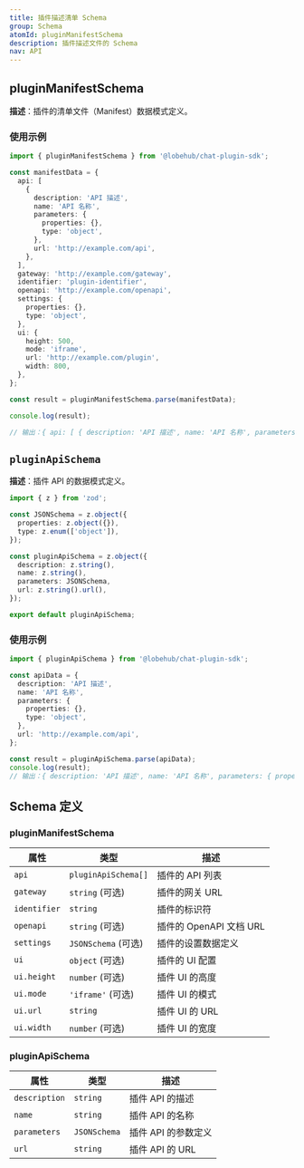 ```yaml
---
title: 插件描述清单 Schema
group: Schema
atomId: pluginManifestSchema
description: 插件描述文件的 Schema
nav: API
---
```


## pluginManifestSchema

**描述**：插件的清单文件（Manifest）数据模式定义。

### 使用示例

```typescript
import { pluginManifestSchema } from '@lobehub/chat-plugin-sdk';

const manifestData = {
  api: [
    {
      description: 'API 描述',
      name: 'API 名称',
      parameters: {
        properties: {},
        type: 'object',
      },
      url: 'http://example.com/api',
    },
  ],
  gateway: 'http://example.com/gateway',
  identifier: 'plugin-identifier',
  openapi: 'http://example.com/openapi',
  settings: {
    properties: {},
    type: 'object',
  },
  ui: {
    height: 500,
    mode: 'iframe',
    url: 'http://example.com/plugin',
    width: 800,
  },
};

const result = pluginManifestSchema.parse(manifestData);

console.log(result);

// 输出：{ api: [ { description: 'API 描述', name: 'API 名称', parameters: { properties: {}, type: 'object' }, url: 'http://example.com/api' } ], gateway: 'http://example.com/gateway', identifier: 'plugin-identifier', openapi: 'http://example.com/openapi', settings: { properties: {}, type: 'object' }, ui: { height: 500, mode: 'iframe', url: 'http://example.com/plugin', width: 800 } }
```

## `pluginApiSchema`

**描述**：插件 API 的数据模式定义。

```typescript
import { z } from 'zod';

const JSONSchema = z.object({
  properties: z.object({}),
  type: z.enum(['object']),
});

const pluginApiSchema = z.object({
  description: z.string(),
  name: z.string(),
  parameters: JSONSchema,
  url: z.string().url(),
});

export default pluginApiSchema;
```

### 使用示例

```typescript
import { pluginApiSchema } from '@lobehub/chat-plugin-sdk';

const apiData = {
  description: 'API 描述',
  name: 'API 名称',
  parameters: {
    properties: {},
    type: 'object',
  },
  url: 'http://example.com/api',
};

const result = pluginApiSchema.parse(apiData);
console.log(result);
// 输出：{ description: 'API 描述', name: 'API 名称', parameters: { properties: {}, type: 'object' }, url: 'http://example.com/api' }
```

## Schema 定义

### pluginManifestSchema

| 属性         | 类型                | 描述                    |
| ------------ | ------------------- | ----------------------- |
| `api`        | `pluginApiSchema[]` | 插件的 API 列表         |
| `gateway`    | `string` (可选)     | 插件的网关 URL          |
| `identifier` | `string`            | 插件的标识符            |
| `openapi`    | `string` (可选)     | 插件的 OpenAPI 文档 URL |
| `settings`   | `JSONSchema` (可选) | 插件的设置数据定义      |
| `ui`         | `object` (可选)     | 插件的 UI 配置          |
| `ui.height`  | `number` (可选)     | 插件 UI 的高度          |
| `ui.mode`    | `'iframe'` (可选)   | 插件 UI 的模式          |
| `ui.url`     | `string`            | 插件 UI 的 URL          |
| `ui.width`   | `number` (可选)     | 插件 UI 的宽度          |

### pluginApiSchema

| 属性          | 类型         | 描述                |
| ------------- | ------------ | ------------------- |
| `description` | `string`     | 插件 API 的描述     |
| `name`        | `string`     | 插件 API 的名称     |
| `parameters`  | `JSONSchema` | 插件 API 的参数定义 |
| `url`         | `string`     | 插件 API 的 URL     |
